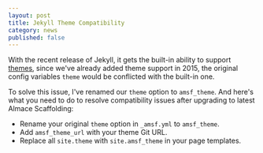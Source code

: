 ```yaml
---
layout: post
title: Jekyll Theme Compatibility
category: news
published: false
---
```


With the recent release of Jekyll, it gets the built-in ability to support [themes](https://jekyllrb.com/docs/themes/), since we've already added theme support in 2015, the original config variables `theme` would be conflicted with the built-in one.

To solve this issue, I've renamed our `theme` option to `amsf_theme`. And here's what you need to do to resolve compatibility issues after upgrading to latest Almace Scaffolding:

- Rename your original `theme` option in `_amsf.yml` to `amsf_theme`.
- Add `amsf_theme_url` with your theme Git URL.
- Replace all `site.theme` with `site.amsf_theme` in your page templates.
